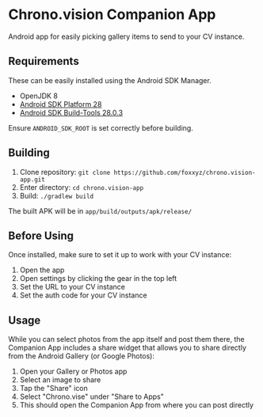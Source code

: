 Chrono.vision Companion App
===========================

Android app for easily picking gallery items to send to your CV instance.

Requirements
------------

These can be easily installed using the Android SDK Manager.

 * OpenJDK 8
 * [Android SDK Platform 28](https://developer.android.com/studio/install)
 * [Android SDK Build-Tools 28.0.3](https://developer.android.com/studio/install)

Ensure `ANDROID_SDK_ROOT` is set correctly before building.

Building
--------

 1. Clone repository: `git clone https://github.com/foxxyz/chrono.vision-app.git`
 2. Enter directory: `cd chrono.vision-app`
 3. Build: `./gradlew build`
 
 The built APK will be in `app/build/outputs/apk/release/`

Before Using
------------

Once installed, make sure to set it up to work with your CV instance:

 1. Open the app
 2. Open settings by clicking the gear in the top left
 3. Set the URL to your CV instance
 4. Set the auth code for your CV instance

Usage
-----

While you can select photos from the app itself and post them there, the Companion App includes a share widget that allows you to share directly from the Android Gallery (or Google Photos):

 1. Open your Gallery or Photos app
 2. Select an image to share
 3. Tap the "Share" icon
 4. Select "Chrono.vise" under "Share to Apps"
 5. This should open the Companion App from where you can post directly
